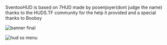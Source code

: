 SventooHUD is based on 7HUD
made by pooenjoyer(dont judge the name)
thanks to the HUDS.TF community for the help it provided and a special thanks to Boobsy

![banner final](https://github.com/pooenjoyer/SventooHUD/assets/109762729/813eb46a-348e-47d3-9cbd-ec1d1d85163a)


![hud ss menu](https://github.com/pooenjoyer/SventooHUD/assets/109762729/0431c358-9c91-40af-a1ff-ade7a3f034cd)
